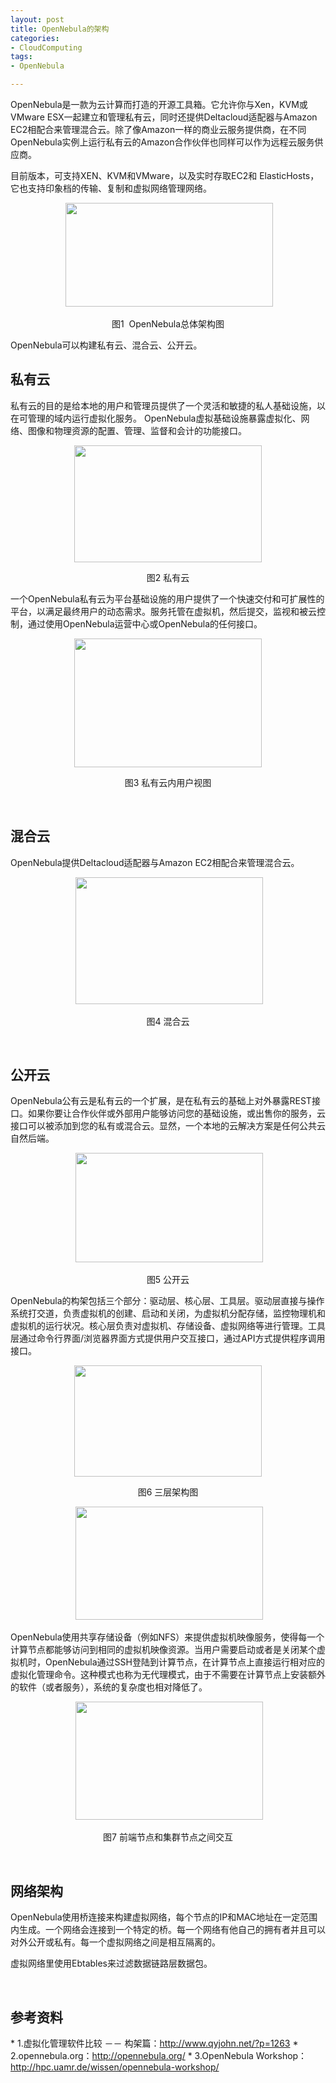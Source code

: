 ```yaml
---
layout: post
title: OpenNebula的架构
categories:
- CloudComputing
tags: 
- OpenNebula

---
```

<p><p align="left">OpenNebula是一款为云计算而打造的开源工具箱。它允许你与Xen，KVM或VMware ESX一起建立和管理私有云，同时还提供Deltacloud适配器与Amazon EC2相配合来管理混合云。除了像Amazon一样的商业云服务提供商，在不同OpenNebula实例上运行私有云的Amazon合作伙伴也同样可以作为远程云服务供应商。</p>
<p align="left">目前版本，可支持XEN、KVM和VMware，以及实时存取EC2和 ElasticHosts，它也支持印象档的传输、复制和虚拟网络管理网络。</p>
<p style="text-align: center;"> <a href="http://blog.javachen.com/files/2011/07/one-cloud.png"><img class="size-full wp-image-2106 alignnone" title="one cloud" src="http://blog.javachen.com/files/2011/07/one-cloud.png" alt="" width="332" height="166" /></a></p>
<p align="center">图1  OpenNebula总体架构图</p>
<p align="left">OpenNebula可以构建私有云、混合云、公开云。<!--more--></p></p>

<p><h2>私有云</h2>
私有云的目的是给本地的用户和管理员提供了一个灵活和敏捷的私人基础设施，以在可管理的域内运行虚拟化服务。 OpenNebula虚拟基础设施暴露虚拟化、网络、图像和物理资源的配置、管理、监督和会计的功能接口。
<p style="text-align: center;"><a href="http://blog.javachen.com/files/2011/07/private-cloud1.png"><img class="size-medium wp-image-2107 alignnone" title="private cloud" src="http://blog.javachen.com/files/2011/07/private-cloud1-300x187.png" alt="" width="300" height="187" /></a></p>
<p align="center">图2 私有云</p>
一个OpenNebula私有云为平台基础设施的用户提供了一个快速交付和可扩展性的平台，以满足最终用户的动态需求。服务托管在虚拟机，然后提交，监视和被云控制，通过使用OpenNebula运营中心或OpenNebula的任何接口。
<p style="text-align: center;"><a href="http://blog.javachen.com/files/2011/07/private-cloud2.png"><img class="size-medium wp-image-2108 aligncenter" title="private cloud2" src="http://blog.javachen.com/files/2011/07/private-cloud2-300x206.png" alt="" width="300" height="206" /></a></p>
<p align="center">图3 私有云内用户视图</p>
&nbsp;
<h2>混合云</h2>
<p align="left">OpenNebula提供Deltacloud适配器与Amazon EC2相配合来管理混合云。</p>
<p style="text-align: center;"> <a href="http://blog.javachen.com/files/2011/07/hyb-cloud2.png"><img class="size-medium wp-image-2109 aligncenter" title="hyb cloud2" src="http://blog.javachen.com/files/2011/07/hyb-cloud2-300x203.png" alt="" width="300" height="203" /></a></p>
<p align="center">图4 混合云</p>
&nbsp;
<h2>公开云</h2>
<p align="left">OpenNebula公有云是私有云的一个扩展，是在私有云的基础上对外暴露REST接口。如果你要让合作伙伴或外部用户能够访问您的基础设施，或出售你的服务，云接口可以被添加到您的私有或混合云。显然，一个本地的云解决方案是任何公共云自然后端。</p>
<p style="text-align: center;"> <a href="http://blog.javachen.com/files/2011/07/public-cloud.png"><img class="size-medium wp-image-2110 aligncenter" title="public cloud" src="http://blog.javachen.com/files/2011/07/public-cloud-300x175.png" alt="" width="300" height="175" /></a></p>
<p align="center">图5 公开云</p>
<p align="left">OpenNebula的构架包括三个部分：驱动层、核心层、工具层。驱动层直接与操作系统打交道，负责虚拟机的创建、启动和关闭，为虚拟机分配存储，监控物理机和虚拟机的运行状况。核心层负责对虚拟机、存储设备、虚拟网络等进行管理。工具层通过命令行界面/浏览器界面方式提供用户交互接口，通过API方式提供程序调用接口。</p>
<p style="text-align: center;"><a href="http://blog.javachen.com/files/2011/07/3-cloud.png"><img class="size-medium wp-image-2111 aligncenter" title="3 cloud" src="http://blog.javachen.com/files/2011/07/3-cloud-300x178.png" alt="" width="300" height="178" /></a></p>
<p align="center">图6 三层架构图</p>
<p style="text-align: center;"> <a href="http://blog.javachen.com/files/2011/07/3-cloud2.png"><img class="size-medium wp-image-2112 aligncenter" title="3 cloud2" src="http://blog.javachen.com/files/2011/07/3-cloud2-300x181.png" alt="" width="300" height="181" /></a></p>
<p align="left">OpenNebula使用共享存储设备（例如NFS）来提供虚拟机映像服务，使得每一个计算节点都能够访问到相同的虚拟机映像资源。当用户需要启动或者是关闭某个虚拟机时，OpenNebula通过SSH登陆到计算节点，在计算节点上直接运行相对应的虚拟化管理命令。这种模式也称为无代理模式，由于不需要在计算节点上安装额外的软件（或者服务），系统的复杂度也相对降低了。</p>
<p style="text-align: center;"> <a href="http://blog.javachen.com/files/2011/07/one-services.png"><img class="size-medium wp-image-2113 aligncenter" title="one services" src="http://blog.javachen.com/files/2011/07/one-services-300x189.png" alt="" width="300" height="189" /></a></p>
<p align="center">图7 前端节点和集群节点之间交互</p>
&nbsp;
<h2>网络架构</h2>
OpenNebula使用桥连接来构建虚拟网络，每个节点的IP和MAC地址在一定范围内生成。一个网络会连接到一个特定的桥。每一个网络有他自己的拥有者并且可以对外公开或私有。每一个虚拟网络之间是相互隔离的。</p>

<p>虚拟网络里使用Ebtables来过滤数据链路层数据包。</p>

<p>&nbsp;
<div class="infor">
<h2>参考资料</h2>
* 1.虚拟化管理软件比较 －－ 构架篇：<a href="http://www.qyjohn.net/?p=1263">http://www.qyjohn.net/?p=1263</a>
* 2.opennebula.org：<a href="http://opennebula.org/">http://opennebula.org/</a>
* 3.OpenNebula Workshop：<a href="http://hpc.uamr.de/wissen/opennebula-workshop/">http://hpc.uamr.de/wissen/opennebula-workshop/</a>
</div></p>
